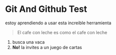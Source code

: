 # Git And Github Test
estoy aprendiendo a usar esta increible herramienta

> El cafe con leche es como
el cafe con leche

1.  busca una vaca
1. **No!** la invites a un juego de cartas
